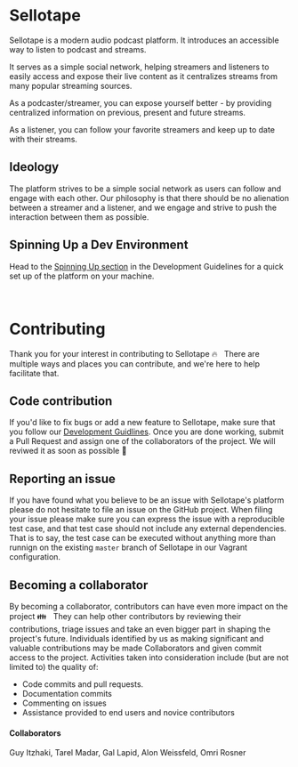# Sellotape

Sellotape is a modern audio podcast platform.
It introduces an accessible way to listen to podcast and streams.

It serves as a simple social network, helping streamers and listeners to easily access and expose their live content as it centralizes streams from many popular streaming sources.

As a podcaster/streamer, you can expose yourself better - by providing centralized information on previous, present and future streams.

As a listener, you can follow your favorite streamers and keep up to date with their streams.

## Ideology 
The platform strives to be a simple social network as users can follow and engage with each other.
Our philosophy is that there should be no alienation between a streamer and a listener, and we engage and strive to push the interaction between them as possible.

## Spinning Up a Dev Environment
Head to the [Spinning Up section](docs/DevGuidelines.md#spinning-up) in the Development Guidelines for a quick set up of the platform on your machine.

<br />

# Contributing
Thank you for your interest in contributing to Sellotape :fire: &nbsp; There are multiple ways and places you can contribute, and we're here to help facilitate that.

## Code contribution 
If you'd like to fix bugs or add a new feature to Sellotape, make sure that you follow our [Development Guidlines](docs/DevGuidelines.md).
Once you are done working, submit a Pull Request and assign one of the collaborators of the project. We will reviwed it as soon as possible :raised_hands:

## Reporting an issue
If you have found what you believe to be an issue with Sellotape's platform please do not hesitate to file an issue on the GitHub project. When filing your issue please make sure you can express the issue with a reproducible test case, and that test case should not include any external dependencies. That is to say, the test case can be executed without anything more than runnign on the existing `master` branch of Sellotape in our Vagrant configuration.

## Becoming a collaborator
By becoming a collaborator, contributors can have even more impact on the project :family: &nbsp; They can help other contributors by reviewing their contributions, triage issues and take an even bigger part in shaping the project's future. Individuals identified by us as making significant and valuable contributions may be made Collaborators and given commit access to the project. Activities taken into consideration include (but are not limited to) the quality of:
* Code commits and pull requests.
* Documentation commits
* Commenting on issues
* Assistance provided to end users and novice contributors

#### Collaborators
Guy Itzhaki, Tarel Madar, Gal Lapid, Alon Weissfeld, Omri Rosner
